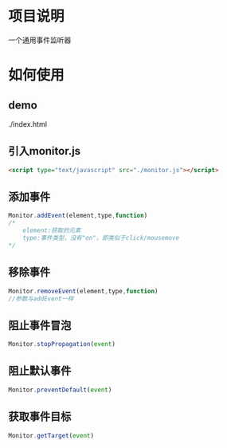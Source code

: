 # 项目说明
一个通用事件监听器

# 如何使用

## demo
./index.html

## 引入monitor.js
``` HTML
<script type="text/javascript" src="./monitor.js"></script>
```

## 添加事件
``` javascript
Monitor.addEvent(element,type,function)
/*
	element:获取的元素
	type:事件类型，没有"on"，即类似于click/mousemove
*/
```

## 移除事件
``` javascript
Monitor.removeEvent(element,type,function)
//参数与addEvent一样
```

## 阻止事件冒泡
``` javascript
Monitor.stopPropagation(event)
```

## 阻止默认事件
``` javascript
Monitor.preventDefault(event)
```

## 获取事件目标
``` javascript
Monitor.getTarget(event)
```